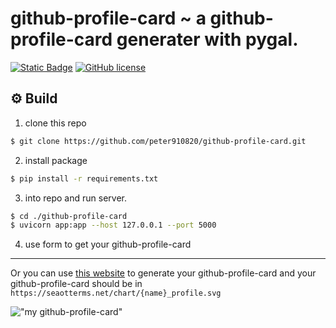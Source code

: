 # github-profile-card ~ a github-profile-card generater with pygal.

[![Static Badge](https://img.shields.io/badge/python-3.10%2B-blue)](https://www.python.org/downloads/release/python-3100/)
[![GitHub license](https://img.shields.io/github/license/Naereen/StrapDown.js.svg)](https://github.com/peter910820/github-profile-card/blob/main/LICENSE) 

## ⚙️ Build 

1. clone this repo  
```bash
$ git clone https://github.com/peter910820/github-profile-card.git
```  
2. install package  
```bash
$ pip install -r requirements.txt
```  
3. into repo and run server.  
```bash
$ cd ./github-profile-card
$ uvicorn app:app --host 127.0.0.1 --port 5000
```  
4. use form to get your github-profile-card  
---
Or you can use [this website](https://seaotterms.net/) to generate your github-profile-card and your github-profile-card should be in `https://seaotterms.net/chart/{name}_profile.svg`

!["my github-profile-card"](https://seaotterms.net/chart/peter910820_profile.svg)